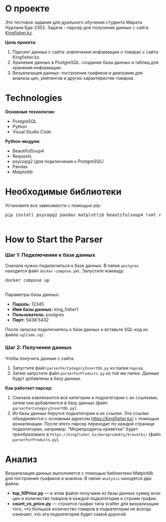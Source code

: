 <!DOCTYPE html>
<html lang="ru">
<head>
  <meta charset="UTF-8">
  <meta name="viewport" content="width=device-width, initial-scale=1.0">
  <title>README - О проекте</title>
</head>
<body>
  <h1>О проекте</h1>
  <p>
    Это тестовое задание для дуального обучения студента Марата Нурлана Бда-2302.
    Задача - парсер для получения данных с сайта <a href="https://kingfisher.kz/" target="_blank">Kingfisher.kz</a>.
  </p>
  <p>
    <b>Цель проекта:</b>
    <ol>
      <li>Парсинг данных с сайта: извлечение информации о товарах с сайта Kingfisher.kz.</li>
      <li>Хранение данных в PostgreSQL: создание базы данных и таблиц для хранения информации.</li>
      <li>Визуализация данных: построение графиков и диаграмм для анализа цен, рейтингов и других характеристик товаров.</li>
    </ol>
  </p>

  <h1>Technologies</h1>
  <p>
    <b>Основные технологии:</b>
    <ul>
      <li>PostgreSQL</li>
      <li>Python</li>
      <li>Visual Studio Code</li>
    </ul>
    <b>Python-модули:</b>
    <ul>
      <li>BeautifulSoup4</li>
      <li>Requests</li>
      <li>psycopg2 (для подключения к PostgreSQL)</li>
      <li>Pandas</li>
      <li>Matplotlib</li>
    </ul>
  </p>

  <h1>Необходимые библиотеки</h1>
  <p>
    Установите все зависимости с помощью pip:
  </p>
  <pre>
pip install psycopg2 pandas matplotlib beautifulsoup4 lxml requests
  </pre>

  <h1>How to Start the Parser</h1>
  <h3>Шаг 1: Подключение к базе данных</h3>
  <p>
    Сначала нужно подключиться к базе данных. В папке <code>postgres</code> находится файл <code>docker-compose.yml</code>. 
    Запустите команду:
  </p>
  <pre>
docker compose up
  </pre>
  <p>
    Параметры базы данных:
    <ul>
      <li><b>Пароль:</b> 12345</li>
      <li><b>Имя базы данных:</b> king_fisher1</li>
      <li><b>Пользователь:</b> postgres</li>
      <li><b>Порт:</b> 5438:5432</li>
    </ul>
    После запуска подключитесь к базе данных и вставьте SQL-код из файла <code>sqlCode.sql</code>.
  </p>

  <h3>Шаг 2: Получение данных</h3>
  <p>
    Чтобы получить данные с сайта:
    <ol>
      <li>Запустите файл <code>parserForCategoryInsertDb.py</code> из папки <code>парсер</code>.</li>
      <li>Затем запустите файл <code>parserForProducts.py</code> из той же папки. Данные будут добавлены в базу данных.</li>
    </ol>
    <b>Как работает парсер:</b>
    <ol>
      <li>Сначала извлекаются все категории и подкатегории с их ссылками, затем они добавляются в базу данных (файл <code>parserForCategoryInsertDb.py</code>).</li>
      <li>Из базы данных берутся подкатегории и их ссылки. Эти ссылки объединяются с основным адресом <a href="https://kingfisher.kz/" target="_blank">https://kingfisher.kz/</a> с помощью конкатенации. После этого парсер переходит по каждой странице подкатегории, например: "Морепродукты креветки" будет преобразовано в <code>https://kingfisher.kz/moreprodukty/krevetki/</code> (файл <code>parserForProducts.py</code>).</li>
    </ol>
  </p>

  <h1>Анализ</h1>
  <p>
    Визуализация данных выполняется с помощью библиотеки Matplotlib для построения графиков и анализа. В папке <code>analysis</code> находятся два файла:
    <ul>
      <li><b>top_10Price.py</b> — в этом файле получаем из базы данных сумму всех цен и количество товаров в каждой подкатегории и строим график.</li>
      <li><b>count_vs_price.py</b> — строится график типа scatter для визуализации того, что большое количество товаров в подкатегории не всегда означает, что эта подкатегория будет самой дорогой.</li>
    </ul>
  </p>
</body>
</html>
